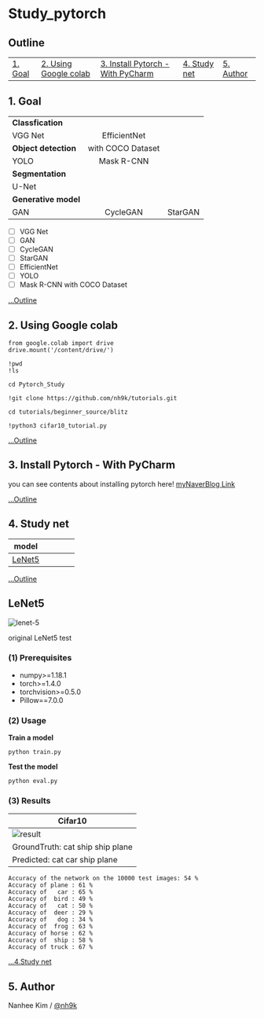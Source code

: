 # Study_pytorch

## Outline
||||||
|---|---|---|---|---|
|[1. Goal](#1-goal)|[2. Using Google colab](#2-using-google-colab)|[3. Install Pytorch - With PyCharm](#3-install-pytorch---with-pycharm)|[4. Study net](#4-study-net)|[5. Author](#5-Author)|


## 1. Goal

| | | |
| :------------ | :-----------: | :-----------: |
|  **Classfication**| | |
|VGG Net|EfficientNet||
| **Object detection** | with COCO Dataset | |
|YOLO|Mask R-CNN||
| **Segmentation** |||
|U-Net|||
| **Generative model** | | |
|GAN|CycleGAN|StarGAN|


- [ ] VGG Net
- [ ] GAN
- [ ] CycleGAN
- [ ] StarGAN
- [ ] EfficientNet
- [ ] YOLO
- [ ] Mask R-CNN with COCO Dataset

[...Outline](#outline)

## 2. Using Google colab


```
from google.colab import drive
drive.mount('/content/drive/')

!pwd
!ls

cd Pytorch_Study

!git clone https://github.com/nh9k/tutorials.git

cd tutorials/beginner_source/blitz

!python3 cifar10_tutorial.py
```

[...Outline](#outline)

## 3. Install Pytorch - With PyCharm

you can see contents about installing pytorch here!
[myNaverBlog Link](https://blog.naver.com/kimnanhee97/221859176834)

[...Outline](#outline)

## 4. Study net

|model|||||
|---|---|---|---|---|
|[LeNet5](#LeNet5) |||||

[...Outline](#outline)  

## LeNet5

![lenet-5](https://user-images.githubusercontent.com/56310078/77683274-7afad000-6fdb-11ea-8263-9792c3c583d7.png)

original LeNet5 test

### (1) Prerequisites

- numpy>=1.18.1
- torch>=1.4.0
- torchvision>=0.5.0
- Pillow==7.0.0

### (2) Usage

**Train a model**
```
python train.py
```
**Test the model**
```
python eval.py
```

### (3) Results

|Cifar10|
|---|
|![result](https://user-images.githubusercontent.com/56310078/77675920-f4d98c00-6fd0-11ea-85c5-40659118e875.JPG)|
|GroundTruth:    cat  ship  ship plane
Predicted:    cat   car  ship plane|

```
Accuracy of the network on the 10000 test images: 54 %
Accuracy of plane : 61 %
Accuracy of   car : 65 %
Accuracy of  bird : 49 %
Accuracy of   cat : 50 %
Accuracy of  deer : 29 %
Accuracy of   dog : 34 %
Accuracy of  frog : 63 %
Accuracy of horse : 62 %
Accuracy of  ship : 58 %
Accuracy of truck : 67 %
```
[...4.Study net](#4-study-net) 

## 5. Author
Nanhee Kim / [@nh9k ](https://github.com/nh9k)
